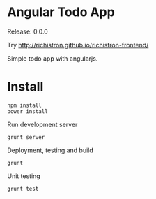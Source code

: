 Angular Todo App
================

Release: 0.0.0

Try http://richistron.github.io/richistron-frontend/

Simple todo app with angularjs.

Install
=======

```
npm install
bower install
```

Run development server

```
grunt server
```

Deployment, testing and build

```
grunt
```

Unit testing

```
grunt test
```
